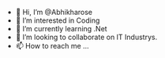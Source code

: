 - 👋 Hi, I’m @Abhikharose
- 👀 I’m interested in Coding
- 🌱 I’m currently learning .Net
- 💞️ I’m looking to collaborate on IT Industrys.
- 📫 How to reach me ...

<!---
Abhikharose/Abhikharose is a ✨ special ✨ repository because its `README.md` (this file) appears on your GitHub profile.
You can click the Preview link to take a look at your changes.
--->
